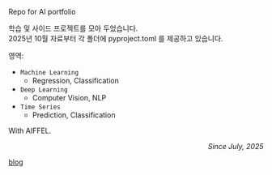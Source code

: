 Repo for AI portfolio  

학습 및 사이드 프로젝트를 모아 두었습니다.  
2025년 10월 자료부터 각 폴더에 pyproject.toml 를 제공하고 있습니다.  

영역:
- `Machine Learning`
  - Regression, Classification
- `Deep Learning`
  - Computer Vision, NLP  
- `Time Series`
  - Prediction, Classification 

With AIFFEL.  
<p align="right"><em>Since July, 2025</em></p>

[blog](https://snhzyn.github.io/)
